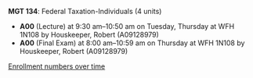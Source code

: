 **MGT 134**: Federal Taxation-Individuals (4 units)

- **A00** (Lecture) at 9:30 am–10:50 am on Tuesday, Thursday at WFH 1N108 by Houskeeper, Robert (A09128979)
- **A00** (Final Exam) at 8:00 am–10:59 am on Thursday at WFH 1N108 by Houskeeper, Robert (A09128979)

[Enrollment numbers over time](./MGT134.tsv)
